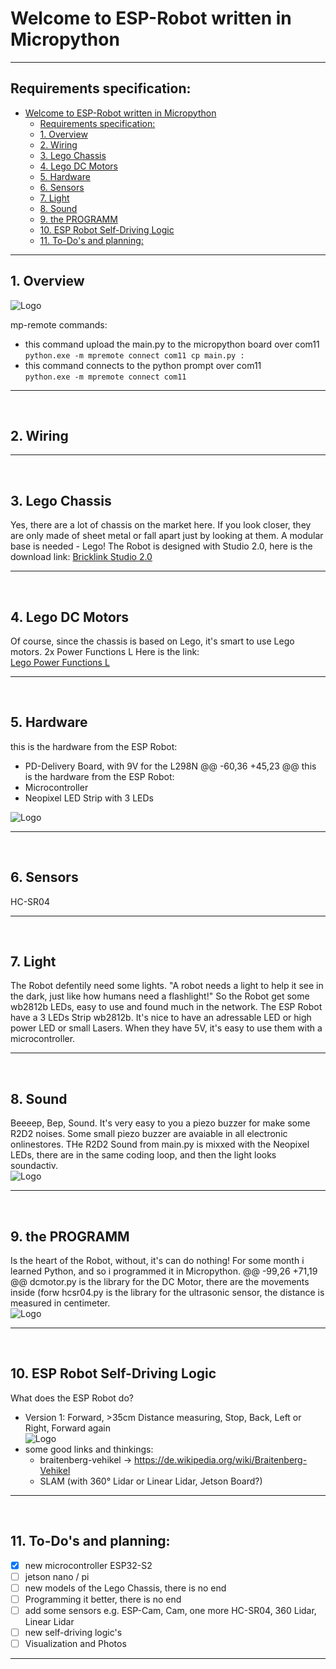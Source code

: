 # Welcome to ESP-Robot written in Micropython
***
## Requirements specification:
- [Welcome to ESP-Robot written in Micropython](#welcome-to-esp-robot-written-in-micropython)
  - [Requirements specification:](#requirements-specification)
  - [1. Overview](#1-overview)
  - [2. Wiring](#2-wiring)
  - [3. Lego Chassis](#3-lego-chassis)
  - [4. Lego DC Motors](#4-lego-dc-motors)
  - [5. Hardware](#5-hardware)
  - [6. Sensors](#6-sensors)
  - [7. Light](#7-light)
  - [8. Sound](#8-sound)
  - [9. the PROGRAMM](#9-the-programm)
  - [10. ESP Robot Self-Driving Logic](#10-esp-robot-self-driving-logic)
  - [11. To-Do's and planning:](#11-to-dos-and-planning)
***
<a name="overview"></a>  
## 1. Overview
![Logo](photos/ESP-Robot-Micropython4.png)

mp-remote commands:  
- this command upload the main.py to the micropython board over com11  
`python.exe -m mpremote connect com11 cp main.py :`  
- this command connects to the python prompt over com11  
`python.exe -m mpremote connect com11`  

***
<br>
<a name="wiring"></a>

## 2. Wiring
***
<br>

## 3. Lego Chassis
Yes, there are a lot of chassis on the market here. If you look closer, they are only made of sheet metal or fall apart just by looking at them. A modular base is needed - Lego!
The Robot is designed with Studio 2.0, here is the download link:
[Bricklink Studio 2.0](https://www.bricklink.com/v3/studio/download.page)
***
<br>

<a name="lego-dc-motors"></a>

## 4. Lego DC Motors
Of course, since the chassis is based on Lego, it's smart to use Lego motors.
2x Power Functions L
Here is the link:  
[Lego Power Functions L](https://www.bricklink.com/v2/catalog/catalogitem.page?S=88003-1)
***
<br>

<a name="hardware"></a>

## 5. Hardware
this is the hardware from the ESP Robot:
- PD-Delivery Board, with 9V for the L298N
	@@ -60,36 +45,23 @@ this is the hardware from the ESP Robot:
- Microcontroller
- Neopixel LED Strip with 3 LEDs

![Logo](photos/USB-CPowerDelivery.png)  
***
<br>

<a name="sensors"></a>

## 6. Sensors
HC-SR04
***
<br>

<a name="light"></a>

## 7. Light
The Robot defentily need some lights. "A robot needs a light to help it see in the dark, just like how humans need a flashlight!"
So the Robot get some wb2812b LEDs, easy to use and found much in the network. The ESP Robot have a 3 LEDs Strip wb2812b.
It's nice to have an adressable LED or high power LED or small Lasers. When they have 5V, it's easy to use them with a microcontroller.
***
<br>
<a name="sounds"></a>

## 8. Sound
Beeeep, Bep, Sound. It's very easy to you a piezo buzzer for make some R2D2 noises.
Some small piezo buzzer are avaiable in all electronic onlinestores.
THe R2D2 Sound from main.py is mixxed with the Neopixel LEDs, there are in the same coding loop, and then the light looks soundactiv.  
![Logo](photos/Buzzer.png)  
***  
<br>
<a name="programm"></a>

## 9. the PROGRAMM
Is the heart of the Robot, without, it's can do nothing!
For some month i learned Python, and so i programmed it in Micropython.
	@@ -99,26 +71,19 @@ dcmotor.py is the library for the DC Motor, there are the movements inside (forw
hcsr04.py is the library for the ultrasonic sensor, the distance is measured in centimeter.  
![Logo](photos/Touch-Controll-HTML.jpg)  
***
<br>
<a name="self-driving"></a>

## 10. ESP Robot Self-Driving Logic
What does the ESP Robot do? 
- Version 1: Forward, >35cm Distance measuring, Stop, Back, Left or Right, Forward again  
![Logo](photos/Auto1.gif)  
- some good links and thinkings:  
  - braitenberg-vehikel -> https://de.wikipedia.org/wiki/Braitenberg-Vehikel  
  - SLAM (with 360° Lidar or Linear Lidar, Jetson Board?)
***  
<br>
<a name="to-dos"></a>

## 11. To-Do's and planning:
- [x] new microcontroller ESP32-S2
- [ ] jetson nano / pi
- [ ] new models of the Lego Chassis, there is no end
- [ ] Programming it better, there is no end
- [ ] add some sensors e.g. ESP-Cam, Cam, one more HC-SR04, 360 Lidar, Linear Lidar
- [ ] new self-driving logic's
- [ ] Visualization and Photos
***